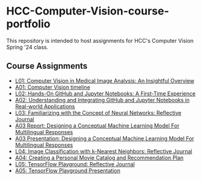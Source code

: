 # HCC-Computer-Vision-course-portfolio

This repository is intended to host assignments for HCC's Computer Vision Spring '24 class. 

## Course Assignments

- [L01: Computer Vision in Medical Image Analysis: An Insightful Overview](https://github.com/TLeonidas/HCC-Computer-Vision-course-portfolio/blob/main/L01ITAI1378.pdf)
- [A01: Computer Vision timeline](https://github.com/TLeonidas/HCC-Computer-Vision-course-portfolio/blob/main/A01ByteMeITAI1378.pdf)
- [L02: Hands-On GitHub and Jupyter Notebooks: A First-Time Experience](https://github.com/TLeonidas/HCC-Computer-Vision-course-portfolio/blob/main/L02ITAI1378.pdf)
- [A02: Understanding and Integrating GitHub and Jupyter Notebooks in Real-world
Applications](https://github.com/TLeonidas/HCC-Computer-Vision-course-portfolio/blob/main/A02Byte%20MeITAI1378.pdf)
- [L03: Familiarizing with the Concept of Neural Networks: Reflective Journal](https://github.com/TLeonidas/HCC-Computer-Vision-course-portfolio/blob/main/L03_ITAI1378.pdf)
- [A03 Report: Designing a Conceptual Machine Learning Model For Multilingual Responses](https://github.com/TLeonidas/HCC-Computer-Vision-course-portfolio/blob/main/A03_Report_Byte%20Me_ITAI1378.pdf)
- [A03 Presentation: Designing a Conceptual Machine Learning Model For Multilingual Responses](https://github.com/TLeonidas/HCC-Computer-Vision-course-portfolio/blob/main/A03_Presentation_ByteMe_ITAI1358.pdf)
- [L04: Image Classification with k-Nearest Neighbors: Reflective Journal](https://github.com/TLeonidas/HCC-Computer-Vision-course-portfolio/blob/main/L04_ITAI_1378.pdf)
- [A04: Creating a Personal Movie Catalog and Recommendation Plan](https://github.com/TLeonidas/HCC-Computer-Vision-course-portfolio/blob/main/A04_ByteMe_ITAI1378.pdf)
- [L05: TensorFlow Playground: Reflective Journal](https://github.com/TLeonidas/HCC-Computer-Vision-course-portfolio/blob/main/L05_ITAI%201378.pdf)
- [A05: TensorFlow Playground Presentation](https://github.com/TLeonidas/HCC-Computer-Vision-course-portfolio/blob/main/A05_ByteMeITAI%201378.pdf)
